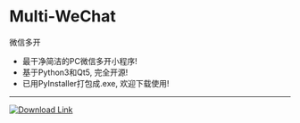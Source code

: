 # Multi-WeChat
微信多开
- 最干净简洁的PC微信多开小程序!
- 基于Python3和Qt5, 完全开源!
- 已用PyInstaller打包成.exe, 欢迎下载使用!
---
[![Download Link](https://img.shields.io/badge/V1.0-点击下载-green)](https://github.com/FiresJoeng/Multi-WeChat/releases/download/1.0/Multi-WeChat_V1.0.exe)
